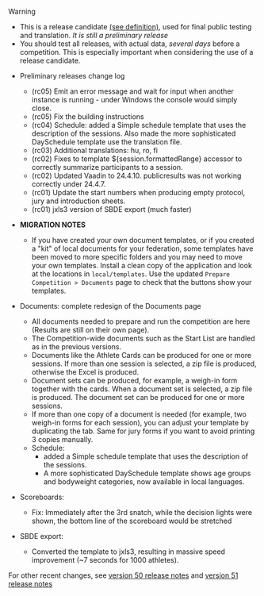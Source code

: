 > [!WARNING]
>
> - This is a release candidate [(see definition)](https://en.wikipedia.org/wiki/Software_release_life_cycle#Release_candidate), used for final public testing and translation. *It is still a preliminary release*
> - You should test all releases, with actual data, *several days* before a competition. This is especially important when considering the use of a release candidate.

- Preliminary releases change log
  - (rc05) Emit an error message and wait for input when another instance is running - under Windows the console would simply close.
  - (rc05) Fix the building instructions
  - (rc04) Schedule: added a Simple schedule template that uses the description of the sessions. Also made the more sophisticated DaySchedule template use the translation file.
  - (rc03) Additional translations: hu, ro, fi
  - (rc02) Fixes to template ${session.formattedRange} accessor to correctly summarize participants to a session.
  - (rc02) Updated Vaadin to 24.4.10.  publicresults was not working correctly under 24.4.7.
  - (rc01) Update the start numbers when producing empty protocol, jury and introduction sheets.
  - (rc01) jxls3 version of SBDE export (much faster)
- **MIGRATION NOTES**
  - If you have created your own document templates, or if you created a "kit" of local documents for your federation, some templates have been moved to more specific folders and you may need to move your own templates.  Install a clean copy of the application and look at the locations in `local/templates`.  Use the updated `Prepare Competition > Documents` page to check that the buttons show your templates.

- Documents: complete redesign of the Documents page
  - All documents needed to prepare and run the competition are here (Results are still on their own page).
  - The Competition-wide documents such as the Start List are handled as in the previous versions.
  - Documents like the Athlete Cards can be produced for one or more sessions.  If more than one session is selected, a zip file is produced, otherwise the Excel is produced.
  - Document sets can be produced, for example, a weigh-in form together with the cards.  When a document set is selected, a zip file is produced. The document set can be produced for one or more sessions.
  - If more than one copy of a document is needed (for example, two weigh-in forms for each session), you can adjust your template by duplicating the tab.  Same for jury forms if you want to avoid printing 3 copies manually.
  - Schedule: 
    - added a Simple schedule template that uses the description of the sessions. 
    - A more sophisticated DaySchedule template shows age groups and bodyweight categories, now available in local languages.
- Scoreboards:
  - Fix: Immediately after the 3rd snatch, while the decision lights were shown, the bottom line of the scoreboard would be stretched
- SBDE export:
  - Converted the template to jxls3, resulting in massive speed improvement (~7 seconds for 1000 athletes).



For other recent changes, see [version 50 release notes](https://github.com/owlcms/owlcms4/releases/tag/50.0.0) and [version 51 release notes](https://github.com/owlcms/owlcms4/releases/tag/51.0.0-rc02)
